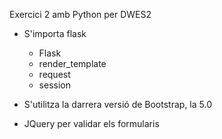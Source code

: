 Exercici 2 amb Python per DWES2

- S'importa flask
    - Flask
    - render_template
    - request
    - session

- S'utilitza la darrera versió de Bootstrap, la 5.0   

- JQuery per validar els formularis 
